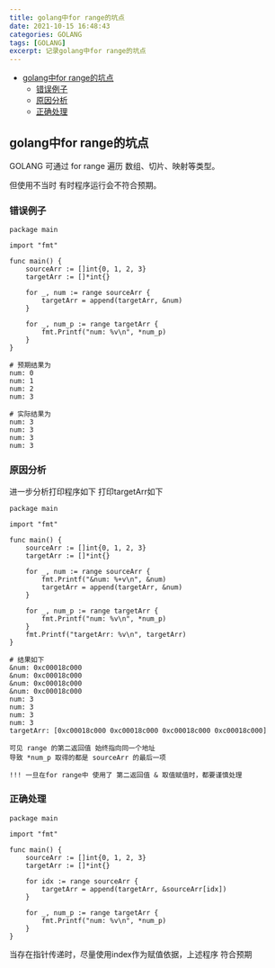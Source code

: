 ```yaml
---
title: golang中for range的坑点
date: 2021-10-15 16:48:43
categories: GOLANG
tags: [GOLANG]
excerpt: 记录golang中for range的坑点
---
```


<!-- markdown-toc GitLab -->

* [golang中for range的坑点](#golang中for-range的坑点)
  * [错误例子](#错误例子)
  * [原因分析](#原因分析)
  * [正确处理](#正确处理)

<!-- markdown-toc -->

## golang中for range的坑点

GOLANG 可通过 for range 遍历 数组、切片、映射等类型。

但使用不当时 有时程序运行会不符合预期。

### 错误例子

```golang
package main

import "fmt"

func main() {
    sourceArr := []int{0, 1, 2, 3}
    targetArr := []*int{}

    for _, num := range sourceArr {
        targetArr = append(targetArr, &num)
    }

    for _, num_p := range targetArr {
        fmt.Printf("num: %v\n", *num_p)
    }
}
```

```plaintext
# 预期结果为
num: 0
num: 1
num: 2
num: 3

# 实际结果为
num: 3
num: 3
num: 3
num: 3
```

### 原因分析

进一步分析打印程序如下 打印targetArr如下

```golang
package main

import "fmt"

func main() {
    sourceArr := []int{0, 1, 2, 3}
    targetArr := []*int{}

    for _, num := range sourceArr {
        fmt.Printf("&num: %+v\n", &num)
        targetArr = append(targetArr, &num)
    }

    for _, num_p := range targetArr {
        fmt.Printf("num: %v\n", *num_p)
    }
    fmt.Printf("targetArr: %v\n", targetArr)
}
```

```plaintext
# 结果如下
&num: 0xc00018c000
&num: 0xc00018c000
&num: 0xc00018c000
&num: 0xc00018c000
num: 3
num: 3
num: 3
num: 3
targetArr: [0xc00018c000 0xc00018c000 0xc00018c000 0xc00018c000]

可见 range 的第二返回值 始终指向同一个地址
导致 *num_p 取得的都是 sourceArr 的最后一项

!!! 一旦在for range中 使用了 第二返回值 & 取值赋值时，都要谨慎处理
```

### 正确处理

```golang
package main

import "fmt"

func main() {
    sourceArr := []int{0, 1, 2, 3}
    targetArr := []*int{}

    for idx := range sourceArr {
        targetArr = append(targetArr, &sourceArr[idx])
    }

    for _, num_p := range targetArr {
        fmt.Printf("num: %v\n", *num_p)
    }
}
```

当存在指针传递时，尽量使用index作为赋值依据，上述程序 符合预期
